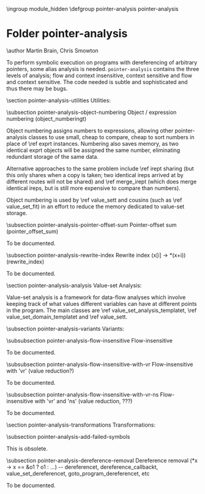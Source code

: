 \ingroup module_hidden
\defgroup pointer-analysis pointer-analysis

# Folder pointer-analysis

\author Martin Brain, Chris Smowton

To perform symbolic execution on programs with dereferencing of
arbitrary pointers, some alias analysis is needed.  `pointer-analysis`
contains the three levels of analysis; flow and context insensitive,
context sensitive and flow and context sensitive. The code needed is
subtle and sophisticated and thus there may be bugs.

\section pointer-analysis-utilities Utilities:

\subsection pointer-analysis-object-numbering Object / expression numbering (object_numberingt)

Object numbering assigns numbers to expressions, allowing other pointer-analysis
classes to use small, cheap to compare, cheap to sort numbers in place of
\ref exprt instances. Numbering also saves memory, as two identical exprt
objects will be assigned the same number, eliminating redundant storage of the
same data.

Alternative approaches to the same problem include \ref irept sharing (but this
only shares when a copy is taken; two identical ireps arrived at by different
routes will not be shared) and \ref merge_irept (which does merge identical
ireps, but is still more expensive to compare than numbers).

Object numbering is used by \ref value_sett and cousins (such as
\ref value_set_fit) in an effort to reduce the memory dedicated to value-set
storage.

\subsection pointer-analysis-pointer-offset-sum Pointer-offset sum (pointer_offset_sum)

To be documented.

\subsection pointer-analysis-rewrite-index Rewrite index (x[i] -> *(x+i)) (rewrite_index)

To be documented.

\section pointer-analysis-analysis Value-set Analysis:

Value-set analysis is a framework for data-flow analyses which involve keeping
track of what values different variables can have at different points in the
program. The main classes are \ref value_set_analysis_templatet,
\ref value_set_domain_templatet and \ref value_sett.

\subsection pointer-analysis-variants Variants:

\subsubsection pointer-analysis-flow-insensitive Flow-insensitive

To be documented.

\subsubsection pointer-analysis-flow-insensitive-with-vr Flow-insensitive with 'vr' (value reduction?)

To be documented.

\subsubsection pointer-analysis-flow-insensitive-with-vr-ns Flow-insensitive with 'vr' and 'ns' (value reduction, ???)

To be documented.

\section pointer-analysis-transformations Transformations:

\subsection pointer-analysis-add-failed-symbols

This is obsolete.

\subsection pointer-analysis-dereference-removal Dereference removal (*x -> x == &o1 ? o1 : ...) -- dereferencet, dereference_callbackt, value_set_dereferencet, goto_program_dereferencet, etc

To be documented.
